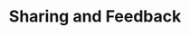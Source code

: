 ---
layout: chapter
title: Sharing and Feedback
slides:

  - class: title-slide
    content: |

      # Sharing and Feedback
      _Show your magnificent creation to the world_

    notes: |
      A menu bar will allow visitors to click between the different pages in our website.

      To add a menu bar, we will need some extra HTML and CSS code. 



  - content: |

      ![Thumbs Up!]([[BASE_URL]]/theme/assets/images/thumbs-up.svg){: height="200" }

      ## Sharing and Feedback: Complete!

      Woo! You're now an actual proper web developer, well done :)

      [See other Digital Media Courses!](/)


    notes: |

      Great! Now that we know the basics, let's get started on our own projects.



---